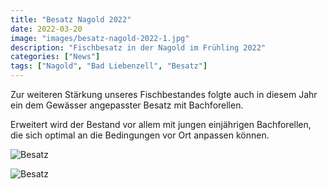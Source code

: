 ```yaml
---
title: "Besatz Nagold 2022"
date: 2022-03-20
image: "images/besatz-nagold-2022-1.jpg"
description: "Fischbesatz in der Nagold im Frühling 2022"
categories: ["News"]
tags: ["Nagold", "Bad Liebenzell", "Besatz"]
---
```


Zur weiteren Stärkung unseres Fischbestandes folgte auch in diesem Jahr ein dem Gewässer angepasster
Besatz mit Bachforellen. 

Erweitert wird der Bestand vor allem mit jungen einjährigen Bachforellen, die sich optimal an die Bedingungen
vor Ort anpassen können.

![Besatz](/images/besatz-nagold-2022-2.jpg)

![Besatz](/images/besatz-nagold-2022-3.jpg)
